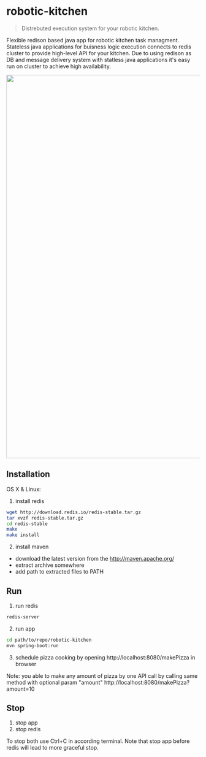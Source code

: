 # robotic-kitchen
> Distrebuted execution system for your robotic kitchen.

Flexible redison based java app for robotic kitchen task managment. 
Stateless java applications for buisness logic execution connects to redis cluster to provide high-level API for your kitchen.
Due to using redison as DB and message delivery system with statless java applications it's easy run on cluster to achieve high availability.

<img src="https://lh3.googleusercontent.com/1FWA80kEvr04vTFOCFBGkFEHO-tut63i602Ew2MUMsLH6PWdtVQZJ6cXuDA6hyD66LBqdvFiwz9qVcLNNQL1yhPhNFAzJaKuPM96hGOFYIH1e3BW2aASFzlWCNdvLbBpO0dLP0NXOeJd8DZVP5olXQr9Eie0j0bcN9Vt_wHWzr7_YWDOCR7BlgfWt_iQU9lIV-et7JcNKvV80Atvw12HqkYWKE4AvNcs53rzKgFNW9c_5tvoVxmJE_njMkuAJ6j7cCJ1IUqjm5IiQ3bGWyl8eZrBwnlZKv_TxP_9gilcx4H6v8ji05GVM7l5p3EjPnSdYM838biXspqho05OQr-cQWcBzDrqqrDVkxg053ZFhly64b_bh3r7_jekNshbXgtS9vlzbkcPCfmOYgSxAU9s9Tfn2X5cS3aPeZH1Yh9MceDipDCwygH6JwA5zChi8lbQ7kD4Xu_p5c7WGJSQJ5HNfYz7HR9cDszY0H9BkD3EewG7N2EQlG9UlpMNfAE8uKulYRoQgE8UYk4mi6NMy0axjNI5MUI59l59kpT55bkbbpeZYzxn0vuV5Lb1J07UPOrFcC2_luoimRKONAUg7mXaikkWoRk9N5fo9v2H5s0zRoqCg6PTZYmJShQ9qf6RFUh2m6Z5Gh21BbaJa4dUTI6vGuSMDjvNXdq1=w1840-h1848-no" width="1000">

## Installation

OS X & Linux:

1. install redis
```sh
wget http://download.redis.io/redis-stable.tar.gz
tar xvzf redis-stable.tar.gz
cd redis-stable
make
make install
```
2. install maven 
* download the latest version from the http://maven.apache.org/
* extract archive somewhere
* add path to extracted files to PATH

## Run

1. run redis
```sh
redis-server
```
2. run app
```sh
cd path/to/repo/robotic-kitchen
mvn spring-boot:run
```
3. schedule pizza cooking by opening http://localhost:8080/makePizza in browser

Note: you able to make any amount of pizza by one API call by calling same method with optional param "amount" http://localhost:8080/makePizza?amount=10

## Stop
1. stop app
2. stop redis

To stop both use Ctrl+C in according terminal. Note that stop app before redis will lead to more graceful stop.
